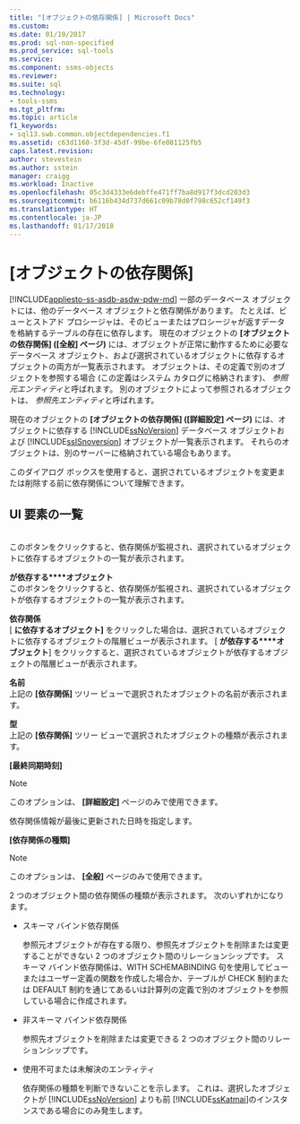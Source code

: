 ```yaml
---
title: "[オブジェクトの依存関係] | Microsoft Docs"
ms.custom: 
ms.date: 01/19/2017
ms.prod: sql-non-specified
ms.prod_service: sql-tools
ms.service: 
ms.component: ssms-objects
ms.reviewer: 
ms.suite: sql
ms.technology:
- tools-ssms
ms.tgt_pltfrm: 
ms.topic: article
f1_keywords:
- sql13.swb.common.objectdependencies.f1
ms.assetid: c63d1160-3f3d-45df-99be-6fe081125fb5
caps.latest.revision: 
author: stevestein
ms.author: sstein
manager: craigg
ms.workload: Inactive
ms.openlocfilehash: 05c3d4333e6debffe471ff7ba8d917f3dcd203d3
ms.sourcegitcommit: b6116b434d737d661c09b78d0f798c652cf149f3
ms.translationtype: HT
ms.contentlocale: ja-JP
ms.lasthandoff: 01/17/2018
---
```

# <a name="object-dependencies"></a>[オブジェクトの依存関係]
[!INCLUDE[appliesto-ss-asdb-asdw-pdw-md](../../includes/appliesto-ss-asdb-asdw-pdw-md.md)] 一部のデータベース オブジェクトには、他のデータベース オブジェクトと依存関係があります。 たとえば、ビューとストアド プロシージャは、そのビューまたはプロシージャが返すデータを格納するテーブルの存在に依存します。 現在のオブジェクトの **[オブジェクトの依存関係] ([全般] ページ)** には、オブジェクトが正常に動作するために必要なデータベース オブジェクト、および選択されているオブジェクトに依存するオブジェクトの両方が一覧表示されます。 オブジェクトは、その定義で別のオブジェクトを参照する場合 (この定義はシステム カタログに格納されます)、 *参照元エンティティ*と呼ばれます。 別のオブジェクトによって参照されるオブジェクトは、 *参照先エンティティ*と呼ばれます。  
  
現在のオブジェクトの **[オブジェクトの依存関係] ([詳細設定] ページ)** には、オブジェクトに依存する [!INCLUDE[ssNoVersion](../../includes/ssnoversion_md.md)] データベース オブジェクトおよび [!INCLUDE[ssISnoversion](../../includes/ssisnoversion_md.md)] オブジェクトが一覧表示されます。 それらのオブジェクトは、別のサーバーに格納されている場合もあります。  
  
このダイアログ ボックスを使用すると、選択されているオブジェクトを変更または削除する前に依存関係について理解できます。  
  
## <a name="uielement-list"></a>UI 要素の一覧  
**<selected object>** *<selected object>*  
このボタンをクリックすると、依存関係が監視され、選択されているオブジェクトに依存するオブジェクトの一覧が表示されます。  
  
*<selected object>* **が依存する****オブジェクト**  
このボタンをクリックすると、依存関係が監視され、選択されているオブジェクトが依存するオブジェクトの一覧が表示されます。  
  
**依存関係**  
[*<selected object>* **に依存するオブジェクト]** をクリックした場合は、選択されているオブジェクトに依存するオブジェクトの階層ビューが表示されます。 [*<selected object>* **が依存する****オブジェクト**] をクリックすると、選択されているオブジェクトが依存するオブジェクトの階層ビューが表示されます。  
  
**名前**  
上記の **[依存関係]** ツリー ビューで選択されたオブジェクトの名前が表示されます。  
  
**型**  
上記の **[依存関係]** ツリー ビューで選択されたオブジェクトの種類が表示されます。  
  
**[最終同期時刻]**  
> [!NOTE]  
> このオプションは、 **[詳細設定]** ページのみで使用できます。  
  
依存関係情報が最後に更新された日時を指定します。  
  
**[依存関係の種類]**  
> [!NOTE]  
> このオプションは、 **[全般]** ページのみで使用できます。  
  
2 つのオブジェクト間の依存関係の種類が表示されます。 次のいずれかになります。  
  
-   スキーマ バインド依存関係  
  
    参照元オブジェクトが存在する限り、参照先オブジェクトを削除または変更することができない 2 つのオブジェクト間のリレーションシップです。 スキーマ バインド依存関係は、WITH SCHEMABINDING 句を使用してビューまたはユーザー定義の関数を作成した場合か、テーブルが CHECK 制約または DEFAULT 制約を通じてあるいは計算列の定義で別のオブジェクトを参照している場合に作成されます。  
  
-   非スキーマ バインド依存関係  
  
    参照先オブジェクトを削除または変更できる 2 つのオブジェクト間のリレーションシップです。  
  
-   使用不可または未解決のエンティティ  
  
    依存関係の種類を判断できないことを示します。 これは、選択したオブジェクトが [!INCLUDE[ssNoVersion](../../includes/ssnoversion_md.md)] よりも前 [!INCLUDE[ssKatmai](../../includes/sskatmai_md.md)]のインスタンスである場合にのみ発生します。  
  
